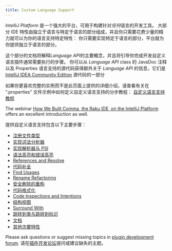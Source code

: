 ```yaml
---
title: Custom Language Support
---
```

<!-- Copyright 2000-2020 JetBrains s.r.o. and other contributors. Use of this source code is governed by the Apache 2.0 license that can be found in the LICENSE file. -->

*IntelliJ Platform* 是一个强大的平台，可用于构建针对*任何*语言的开发工具。
大部分 IDE 特性由独立于语言与特定于语言的部分组成，并且你只需要花费少量的精力就可以为你的语言支持特定特性：
你只需要实现特定于语言的部分，平台就为你提供独立于语言的部分。

这个部分的文档将解释*Language API*的主要概念，并且将引导你完成开发自定义语言插件通常需要执行的步骤。
你可以从 *Language API* class 的 JavaDoc 注释以及 Properties 语言支持的源代码获得额外关于 *Language API* 的信息，它们是
[IntelliJ IDEA Community Edition](https://github.com/JetBrains/intellij-community)
源代码的一部分


如果你更喜欢完整的实例而不是此页面上提供的详细介绍，请查看有关在 “.properties” 文件示例中如何定义自定义语言支持的分步教程：
[自定义语言支持教程](/tutorials/custom_language_support_tutorial.md)

The webinar [How We Built Comma, the Raku IDE, on the IntelliJ Platform](https://blog.jetbrains.com/platform/2020/01/webinar-recording-how-we-built-comma-the-raku-ide-on-the-intellij-platform/) offers an excellent introduction as well.

提供自定义语言支持包含以下主要步骤：

* [注册文件类型](/reference_guide/custom_language_support/registering_file_type.md)
* [实现词法分析器](/reference_guide/custom_language_support/implementing_lexer.md)
* [实现解析器与 PSI](/reference_guide/custom_language_support/implementing_parser_and_psi.md)
* [语法高亮和错误高亮](/reference_guide/custom_language_support/syntax_highlighting_and_error_highlighting.md)
* [References and Resolve](/reference_guide/custom_language_support/references_and_resolve.md)
* [代码补全](/reference_guide/custom_language_support/code_completion.md)
* [Find Usages](/reference_guide/custom_language_support/find_usages.md)
* [Rename Refactoring](/reference_guide/custom_language_support/rename_refactoring.md)
* [安全删除的重构](/reference_guide/custom_language_support/safe_delete_refactoring.md)
* [代码格式化](/reference_guide/custom_language_support/code_formatting.md)
* [Code Inspections and Intentions](/reference_guide/custom_language_support/code_inspections_and_intentions.md)
* [结构视图](/reference_guide/custom_language_support/structure_view.md)
* [Surround With](/reference_guide/custom_language_support/surround_with.md)
* [跳转到类与跳转到标识](/reference_guide/custom_language_support/go_to_class_and_go_to_symbol.md)
* [文档](/reference_guide/custom_language_support/documentation.md)
* [其他次要特性](/reference_guide/custom_language_support/additional_minor_features.md)


Please ask questions or suggest missing topics in [plugin development forum](https://intellij-support.jetbrains.com/hc/en-us/community/topics/200366979-IntelliJ-IDEA-Open-API-and-Plugin-Development).
请在[插件开发论坛](https://intellij-support.jetbrains.com/hc/en-us/community/topics/200366979-IntelliJ-IDEA-Open-API-and-Plugin-Development)提问或建议缺失的主题。